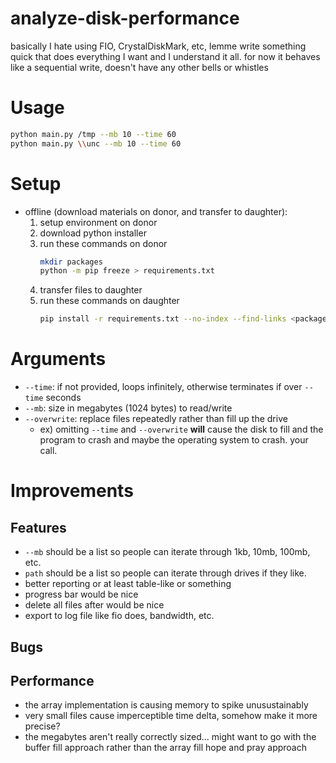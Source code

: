 # analyze-disk-performance
basically I hate using FIO, CrystalDiskMark, etc, lemme write something quick that does everything I want and I understand it all.
for now it behaves like a sequential write, doesn't have any other bells or whistles


# Usage
```bash
python main.py /tmp --mb 10 --time 60
python main.py \\unc --mb 10 --time 60
```

# Setup
- offline (download materials on donor, and transfer to daughter):
    1. setup environment on donor
    2. download python installer
    3. run these commands on donor
        ```bash
        mkdir packages
        python -m pip freeze > requirements.txt
        ```
    4. transfer files to daughter
    5. run these commands on daughter
        ```bash
        pip install -r requirements.txt --no-index --find-links <packages>
        ```


# Arguments
* `--time`: if not provided, loops infinitely, otherwise terminates if over `--time` seconds
* `--mb`: size in megabytes (1024 bytes) to read/write
* `--overwrite`: replace files repeatedly rather than fill up the drive
    * ex) omitting `--time` and `--overwrite` **will** cause the disk to fill and the program to crash and maybe the operating system to crash. your call.


# Improvements
## Features
- `--mb` should be a list so people can iterate through 1kb, 10mb, 100mb, etc.
- `path` should be a list so people can iterate through drives if they like.
- better reporting or at least table-like or something
- progress bar would be nice
- delete all files after would be nice
- export to log file like fio does, bandwidth, etc.

## Bugs

## Performance
- the array implementation is causing memory to spike unusustainably
- very small files cause imperceptible time delta, somehow make it more precise?
- the megabytes aren't really correctly sized... might want to go with the buffer fill approach rather than the array fill hope and pray approach

